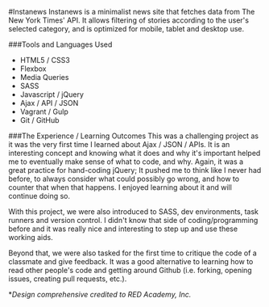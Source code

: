 #Instanews
Instanews is a minimalist news site that fetches data from The New York Times' API. It allows filtering of stories according to the user's selected category, and is optimized for mobile, tablet and desktop use.

###Tools and Languages Used
* HTML5 / CSS3
* Flexbox
* Media Queries
* SASS
* Javascript / jQuery
* Ajax / API / JSON
* Vagrant / Gulp
* Git / GitHub

###The Experience / Learning Outcomes
This was a challenging project as it was the very first time I learned about Ajax / JSON / APIs. It is an interesting concept and knowing what it does and why it's important helped me to eventually make sense of what to code, and why. Again, it was a great practice for hand-coding jQuery; It pushed me to think like I never had before, to always consider what could possibly go wrong, and how to counter that when that happens. I enjoyed learning about it and will continue doing so.

With this project, we were also introduced to SASS, dev environments, task runners and version control. I didn't know that side of coding/programming before and it was really nice and interesting to step up and use these working aids.

Beyond that, we were also tasked for the first time to critique the code of a classmate and give feedback. It was a good alternative to learning how to read other people's code and getting around Github (i.e. forking, opening issues, creating pull requests, etc.).


**Design comprehensive credited to RED Academy, Inc.*
